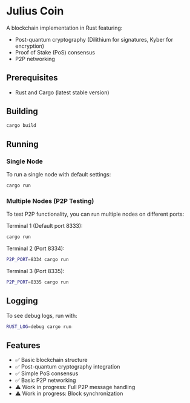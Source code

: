# Julius Coin

A blockchain implementation in Rust featuring:

- Post-quantum cryptography (Dilithium for signatures, Kyber for encryption)
- Proof of Stake (PoS) consensus
- P2P networking

## Prerequisites

- Rust and Cargo (latest stable version)

## Building

```bash
cargo build
```

## Running

### Single Node

To run a single node with default settings:

```bash
cargo run
```

### Multiple Nodes (P2P Testing)

To test P2P functionality, you can run multiple nodes on different ports:

Terminal 1 (Default port 8333):

```bash
cargo run
```

Terminal 2 (Port 8334):

```bash
P2P_PORT=8334 cargo run
```

Terminal 3 (Port 8335):

```bash
P2P_PORT=8335 cargo run
```

## Logging

To see debug logs, run with:

```bash
RUST_LOG=debug cargo run
```

## Features

- ✅ Basic blockchain structure
- ✅ Post-quantum cryptography integration
- ✅ Simple PoS consensus
- ✅ Basic P2P networking
- ⚠️ Work in progress: Full P2P message handling
- ⚠️ Work in progress: Block synchronization
